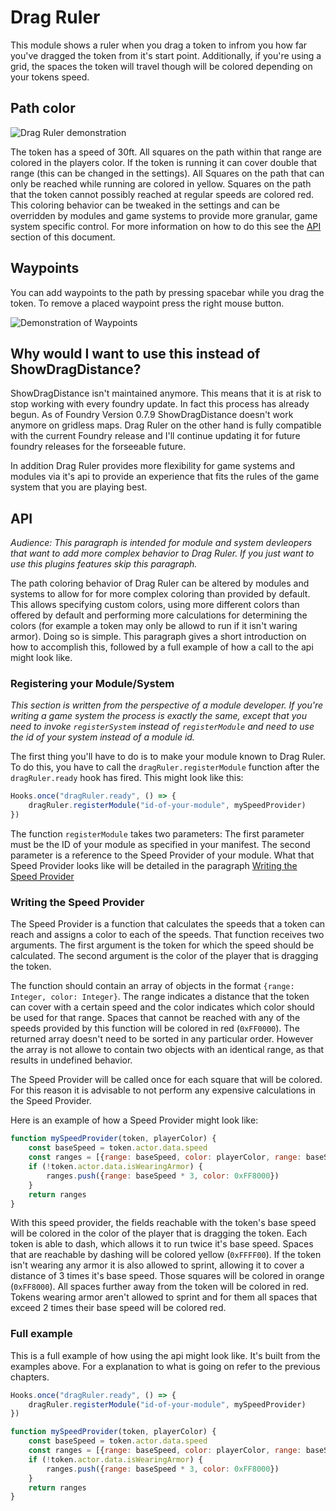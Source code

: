 # Drag Ruler
This module shows a ruler when you drag a token to infrom you how far you've dragged the token from it's start point. Additionally, if you're using a grid, the spaces the token will travel though will be colored depending on your tokens speed.


## Path color
![Drag Ruler demonstration](https://raw.githubusercontent.com/manuelVo/foundryvtt-drag-ruler/5177746fbb4edb28b6ba09137247d142af575c47/media/drag_ruler.webp)

The token has a speed of 30ft. All squares on the path within that range are colored in the players color. If the token is running it can cover double that range (this can be changed in the settings). All Squares on the path that can only be reached while running are colored in yellow. Squares on the path that the token cannot possibly reached at regular speeds are colored red. This coloring behavior can be tweaked in the settings and can be overridden by modules and game systems to provide more granular, game system specific control. For more information on how to do this see the [API](#api) section of this document.


## Waypoints
You can add waypoints to the path by pressing spacebar while you drag the token. To remove a placed waypoint press the right mouse button.

![Demonstration of Waypoints](https://raw.githubusercontent.com/manuelVo/foundryvtt-drag-ruler/5177746fbb4edb28b6ba09137247d142af575c47/media/waypoints.webp)


## Why would I want to use this instead of ShowDragDistance?
ShowDragDistance isn't maintained anymore. This means that it is at risk to stop working with every foundry update. In fact this process has already begun. As of Foundry Version 0.7.9 ShowDragDistance doesn't work anymore on gridless maps. Drag Ruler on the other hand is fully compatible with the current Foundry release and I'll continue updating it for future foundry releases for the forseeable future.

In addition Drag Ruler provides more flexibility for game systems and modules via it's api to provide an experience that fits the rules of the game system that you are playing best.


## API
*Audience: This paragraph is intended for module and system devleopers that want to add more complex behavior to Drag Ruler. If you just want to use this plugins features skip this paragraph.*

The path coloring behavior of Drag Ruler can be altered by modules and systems to allow for for more complex coloring than provided by default. This allows specifying custom colors, using more different colors than offered by default and performing more calculations for determining the colors (for example a token may only be allowd to run if it isn't waring armor). Doing so is simple. This paragraph gives a short introduction on how to accomplish this, followed by a full example of how a call to the api might look like.

### Registering your Module/System
*This section is written from the perspective of a module developer. If you're writing a game system the process is exactly the same, except that you need to invoke `registerSystem` instead of `registerModule` and need to use the id of your system instead of a module id.*

The first thing you'll have to do is to make your module known to Drag Ruler. To do this, you have to call the `dragRuler.registerModule` function after the `dragRuler.ready` hook has fired. This might look like this:

```javascript
Hooks.once("dragRuler.ready", () => {
	dragRuler.registerModule("id-of-your-module", mySpeedProvider)
})
```

The function `registerModule` takes two parameters: The first parameter must be the ID of your module as specified in your manifest. The second parameter is a reference to the Speed Provider of your module. What that Speed Provider looks like will be detailed in the paragraph [Writing the Speed Provider](#writing-the-speed-provider)

### Writing the Speed Provider
The Speed Provider is a function that calculates the speeds that a token can reach and assigns a color to each of the speeds. That function receives two arguments. The first argument is the token for which the speed should be calculated. The second argument is the color of the player that is dragging the token.

The function should contain an array of objects in the format `{range: Integer, color: Integer}`. The range indicates a distance that the token can cover with a certain speed and the color indicates which color should be used for that range. Spaces that cannot be reached with any of the speeds provided by this function will be colored in red (`0xFF0000`). The returned array doesn't need to be sorted in any particular order. However the array is not allowe to contain two objects with an identical range, as that results in undefined behavior.

The Speed Provider will be called once for each square that will be colored. For this reason it is advisable to not perform any expensive calculations in the Speed Provider.

Here is an example of how a Speed Provider might look like:
```javascript
function mySpeedProvider(token, playerColor) {
	const baseSpeed = token.actor.data.speed
	const ranges = [{range: baseSpeed, color: playerColor, range: baseSpeed * 2, color: 0xFFFF00}]
	if (!token.actor.data.isWearingArmor) {
		ranges.push({range: baseSpeed * 3, color: 0xFF8000})
	}
	return ranges
}
```

With this speed provider, the fields reachable with the token's base speed will be colored in the color of the player that is dragging the token. Each token is able to dash, which allows it to run twice it's base speed. Spaces that are reachable by dashing will be colored yellow (`0xFFFF00`). If the token isn't wearing any armor it is also allowed to sprint, allowing it to cover a distance of 3 times it's base speed. Those squares will be colored in orange (`0xFF8000`). All spaces further away from the token will be colored in red. Tokens wearing armor aren't allowed to sprint and for them all spaces that exceed 2 times their base speed will be colored red.

### Full example
This is a full example of how using the api might look like. It's built from the examples above. For a explanation to what is going on refer to the previous chapters.

```javascript
Hooks.once("dragRuler.ready", () => {
	dragRuler.registerModule("id-of-your-module", mySpeedProvider)
})

function mySpeedProvider(token, playerColor) {
	const baseSpeed = token.actor.data.speed
	const ranges = [{range: baseSpeed, color: playerColor, range: baseSpeed * 2, color: 0xFFFF00}]
	if (!token.actor.data.isWearingArmor) {
		ranges.push({range: baseSpeed * 3, color: 0xFF8000})
	}
	return ranges
}
```
